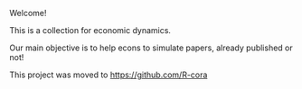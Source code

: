 Welcome! 

This is a collection for economic dynamics.

Our main objective is to help econs to simulate papers, already published or not! 


This project was moved to https://github.com/R-cora